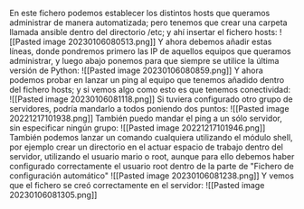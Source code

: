 En este fichero podemos establecer los distintos hosts que queramos administrar de manera automatizada; pero tenemos que crear una carpeta llamada ansible dentro del directorio /etc; y ahí insertar el fichero hosts:
![[Pasted image 20230106080513.png]]
Y ahora debemos añadir estas líneas, donde pondremos primero las IP de aquellos equipos que queramos administrar, y luego abajo ponemos para que siempre se utilice la última versión de Python:
![[Pasted image 20230106080859.png]]
Y ahora podemos probar en lanzar un ping al equipo que tenemos añadido dentro del fichero hosts; y si vemos algo como esto es que tenemos conectividad:
![[Pasted image 20230106081118.png]]
Si tuviera configurado otro grupo de servidores, podría mandarlo a todos poniendo dos puntos:
![[Pasted image 20221217101938.png]]
También puedo mandar el ping a un sólo servidor, sin especificar ningún grupo:
![[Pasted image 20221217101946.png]]
También podemos lanzar un comando cualquiera utilizando el módulo shell, por ejemplo crear un directorio en el actuar espacio de trabajo dentro del servidor, utilizando el usuario mario o root, aunque para ello debemos haber configurado correctamente el usuario root dentro de la parte de "Fichero de configuración automático"
![[Pasted image 20230106081238.png]]
Y vemos que el fichero se creó correctamente en el servidor:
![[Pasted image 20230106081305.png]]
